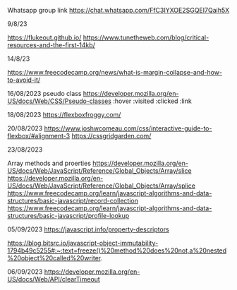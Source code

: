 Whatsapp group link 
https://chat.whatsapp.com/FfC3IYXOE2SGQEI7Qaih5X

9/8/23

https://flukeout.github.io/
https://www.tunetheweb.com/blog/critical-resources-and-the-first-14kb/

14/8/23

https://www.freecodecamp.org/news/what-is-margin-collapse-and-how-to-avoid-it/


16/08/2023
pseudo class
https://developer.mozilla.org/en-US/docs/Web/CSS/Pseudo-classes
:hover :visited :clicked :link

18/08/2023
https://flexboxfroggy.com/

20/08/2023
https://www.joshwcomeau.com/css/interactive-guide-to-flexbox/#alignment-3
https://cssgridgarden.com/

23/08/2023

Array methods and proerties
https://developer.mozilla.org/en-US/docs/Web/JavaScript/Reference/Global_Objects/Array/slice
https://developer.mozilla.org/en-US/docs/Web/JavaScript/Reference/Global_Objects/Array/splice
https://www.freecodecamp.org/learn/javascript-algorithms-and-data-structures/basic-javascript/record-collection
https://www.freecodecamp.org/learn/javascript-algorithms-and-data-structures/basic-javascript/profile-lookup

05/09/2023
https://javascript.info/property-descriptors

https://blog.bitsrc.io/javascript-object-immutability-1794b49c5255#:~:text=freeze()%20method%20does%20not,a%20nested%20object%20called%20writer.

06/09/2023
https://developer.mozilla.org/en-US/docs/Web/API/clearTimeout